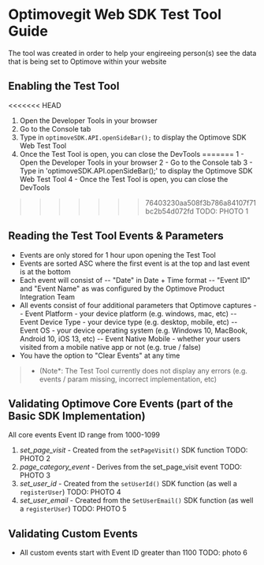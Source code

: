 # Optimovegit Web SDK Test Tool Guide
The tool was created in order to help your engireeing person(s) see the data that is being set to Optimove within your website

## Enabling the Test Tool
<<<<<<< HEAD
1. Open the Developer Tools in your browser
2. Go to the Console tab
3. Type in `optimoveSDK.API.openSideBar();` to display the Optimove SDK Web Test Tool
4. Once the Test Tool is open, you can close the DevTools
=======
1 - Open the Developer Tools in your browser
2 - Go to the Console tab
3 - Type in 'optimoveSDK.API.openSideBar();' to display the Optimove SDK Web Test Tool
4 - Once the Test Tool is open, you can close the DevTools
>>>>>>> 76403230aa508f3b786a84107f71bc2b54d072fd
TODO: PHOTO 1

## Reading the Test Tool Events & Parameters
- Events are only stored for 1 hour upon opening the Test Tool
- Events are sorted ASC where the first event is at the top and last event is at the bottom
- Each event will consist of 
-- "Date" in Date + Time format
-- "Event ID" and "Event Name" as was configured by the Optimove Product Integration Team
- All events consist of four additional parameters that Optimove captures
-- Event Platform - your device platform (e.g. windows, mac, etc)
-- Event Device Type - your device type (e.g. desktop, mobile, etc)
-- Event OS - your device operating system (e.g. Windows 10, MacBook, Android 10, iOS 13, etc)
-- Event Native Mobile - whether your users visited from a mobile native app or not (e.g. true / false)
- You have the option to "Clear Events" at any time

>- (Note*: The Test Tool currently does not display any errors (e.g. events / param missing, incorrect implementation, etc)

## Validating Optimove Core Events (part of the Basic SDK Implementation)
All core events Event ID range from 1000-1099
1. *set_page_visit* - Created from the `setPageVisit()` SDK function
TODO: PHOTO 2
2. *page_category_event* - Derives from the set_page_visit event
TODO: PHOTO 3
3. *set_user_id* - Created from the `setUserId()` SDK function (as well a `registerUser`)
TODO: PHOTO 4
4. *set_user_email* - Created from the `SetUserEmail()` SDK function  (as well a `registerUser`)
TODO: PHOTO 5

## Validating Custom Events
- All custom events start with Event ID greater than 1100
TODO: photo 6
